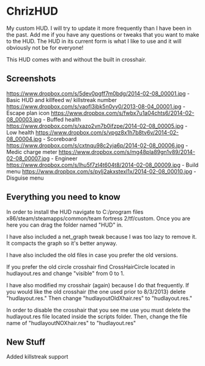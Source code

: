 ChrizHUD
========

My custom HUD. I will try to update it more frequently than I have been in the past. Add me if you have any questions or tweaks that you want to make to the HUD. The HUD in its current form is what I like to use and it will obviously not be for everyone!

This HUD comes with and without the built in crosshair.

Screenshots
------------
https://www.dropbox.com/s/5dev0pgff7m0bdg/2014-02-08_00001.jpg - Basic HUD and killfeed w/ killstreak number
https://www.dropbox.com/s/vaofl3ibk5n0yy0/2013-08-04_00001.jpg - Escape plan icon
https://www.dropbox.com/s/fwbx7u1a04chts6/2014-02-08_00003.jpg - Buffed health
https://www.dropbox.com/s/xazo2vn7b0ifzpe/2014-02-08_00005.jpg - Low health 
https://www.dropbox.com/s/vpgz8x1h7b8tv6v/2014-02-08_00004.jpg - Scoreboard
https://www.dropbox.com/s/cxtnqu98c2yja6p/2014-02-08_00006.jpg - Medic charge meter
https://www.dropbox.com/s/mg48pla89gn1v89/2014-02-08_00007.jpg - Engineer
https://www.dropbox.com/s/lhu5f7zl4t604t8/2014-02-08_00009.jpg - Build menu
https://www.dropbox.com/s/pylj2akxstexl1x/2014-02-08_00010.jpg - Disguise menu


Everything you need to know
----------------------

In order to install the HUD navigate to C:/program files x86/steam/steamapps/common/team fortress 2/tf/custom. Once you are here you can drag the folder named "HUD" in.

I have also included a net_graph tweak because I was too lazy to remove it. It compacts the graph so it's better anyway.

I have also included the old files in case you prefer the old versions.

If you prefer the old circle crosshair find CrossHairCircle located in hudlayout.res and change "visible" from 0 to 1.

I have also modified my crosshair (again) because I do that frequently. If you would like the old crosshair (the one used prior to 8/3/2013) delete "hudlayout.res." Then change "hudlayoutOldXhair.res" to "hudlayout.res."

In order to disable the crosshair that you see me use you must delete the hudlayout.res file located inside the scripts folder. Then, change the file name of "hudlayoutNOXhair.res" to "hudlayout.res"

New Stuff
---------
Added killstreak support
